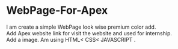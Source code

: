 # WebPage-For-Apex
I am create a simple WebPage look wise premium color add.<br> Add Apex website link for visit the website and used for internship.<br>
Add a image.
Am using HTML< CSS< JAVASCRIPT .
